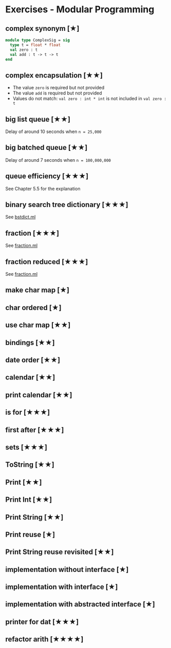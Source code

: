 # Exercises - Modular Programming
## complex synonym [★]
```ocaml
module type ComplexSig = sig
  type t = float * float
  val zero : t
  val add : t -> t -> t
end
```

## complex encapsulation [★★]
- The value `zero` is required but not provided
- The value `add` is required but not provided
- Values do not match: `val zero : int * int` is not included in `val zero : t`

## big list queue [★★]
Delay of around 10 seconds when `n = 25,000`

## big batched queue [★★]
Delay of around 7 seconds when `n = 100,000,000`

## queue efficiency [★★★]
See Chapter 5.5 for the explanation

## binary search tree dictionary [★★★]
See [bstdict.ml](bstdict.ml)

## fraction [★★★]
See [fraction.ml](fraction.ml)

## fraction reduced [★★★]
See [fraction.ml](fraction.ml)

## make char map [★]

## char ordered [★]

## use char map [★★]

## bindings [★★]

## date order [★★]

## calendar [★★]

## print calendar [★★]

## is for [★★★]

## first after [★★★]

## sets [★★★]

## ToString [★★]

## Print [★★]

## Print Int [★★]

## Print String [★★]

## Print reuse [★]

## Print String reuse revisited [★★]

## implementation without interface [★]

## implementation with interface [★]

## implementation with abstracted interface [★]

## printer for dat [★★★]

## refactor arith [★★★★]



